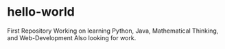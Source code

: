 # hello-world
First Repository 
Working on learning Python, Java, Mathematical Thinking, and Web-Development
Also looking for work. 

